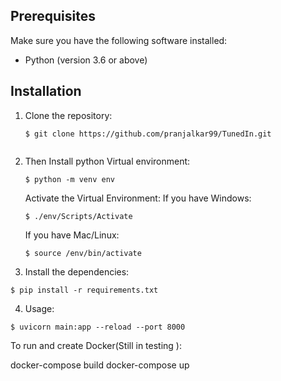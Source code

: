 ## Prerequisites

Make sure you have the following software installed:

- Python (version 3.6 or above)

## Installation

1. Clone the repository:

   ```shell
   $ git clone https://github.com/pranjalkar99/TunedIn.git
    
    ```

2. Then Install python Virtual environment:
 
    ```shell
    $ python -m venv env
    ```

    Activate the Virtual Environment:
    If you have Windows:
    ```shell
    $ ./env/Scripts/Activate
    ```
    If you have Mac/Linux:
    ```shell
    $ source /env/bin/activate
 
    ```
3. Install the dependencies:


```shell
$ pip install -r requirements.txt
```

4. Usage:

```shell
$ uvicorn main:app --reload --port 8000
```

To run and create Docker(Still in testing ):

docker-compose build
docker-compose up
